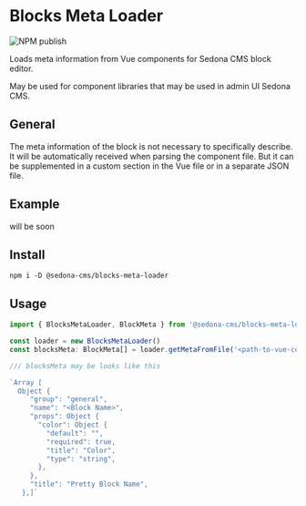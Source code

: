 # Blocks Meta Loader

![NPM publish](https://github.com/sedona-cms/blocks-meta-loader/workflows/NPM%20publish/badge.svg)

Loads meta information from Vue components for Sedona CMS block editor.

May be used for component libraries that may be used in admin UI Sedona CMS.

## General

The meta information of the block is not necessary to specifically describe. It will be automatically received when parsing the component file. But it can be supplemented in a custom section in the Vue file or in a separate JSON file.

## Example

will be soon

## Install

`npm i -D @sedona-cms/blocks-meta-loader`

## Usage

```typescript
import { BlocksMetaLoader, BlockMeta } from '@sedona-cms/blocks-meta-loader'

const loader = new BlocksMetaLoader()
const blocksMeta: BlockMeta[] = loader.getMetaFromFile('<path-to-vue-component>')

/// blocksMeta may be looks like this

`Array [
  Object {
     "group": "general",
     "name": "<Block Name>",
     "props": Object {
       "color": Object {
         "default": "",
         "required": true,
         "title": "Color",
         "type": "string",
       },
     },
     "title": "Pretty Block Name",
   },]`

```
